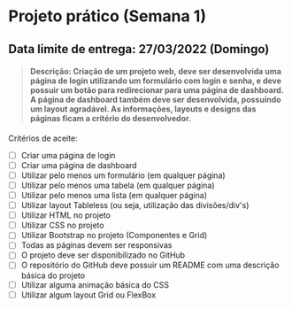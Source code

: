 # Projeto prático (Semana 1)

## Data limite de entrega: 27/03/2022 (Domingo)

> #### Descrição: Criação de um projeto web, deve ser desenvolvida uma página de login utilizando um formulário com login e senha, e deve possuir um botão para redirecionar para uma página de dashboard. A página de dashboard também deve ser desenvolvida, possuindo um layout agradável. As informações, layouts e designs das páginas ficam a critério do desenvolvedor.

Critérios de aceite:
- [ ] Criar uma página de login
- [ ] Criar uma página de dashboard
- [ ] Utilizar pelo menos um formulário (em qualquer página)
- [ ] Utilizar pelo menos uma tabela (em qualquer página)
- [ ] Utilizar pelo menos uma lista (em qualquer página)
- [ ] Utilizar layout Tableless (ou seja, utilização das divisões/div's)
- [ ] Utilizar HTML no projeto
- [ ] Utilizar CSS no projeto
- [ ] Utilizar Bootstrap no projeto (Componentes e Grid)
- [ ] Todas as páginas devem ser responsivas
- [ ] O projeto deve ser disponibilizado no GitHub
- [ ] O repositório do GitHub deve possuir um README com uma descrição básica do projeto
- [ ] Utilizar alguma animação básica do CSS
- [ ] Utilizar algum layout Grid ou FlexBox
